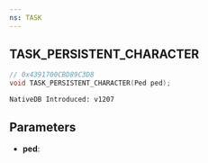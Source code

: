 ```yaml
---
ns: TASK
---
```

## TASK_PERSISTENT_CHARACTER

```c
// 0x4391700CBD89C3D8
void TASK_PERSISTENT_CHARACTER(Ped ped);
```

```
NativeDB Introduced: v1207
```

## Parameters
* **ped**:
